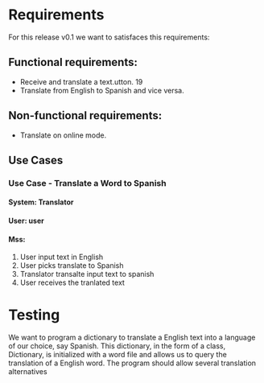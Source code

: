 # Requirements

For this release v0.1 we want to satisfaces this requirements:

## Functional requirements:
- Receive and translate a text.utton.
19
​
- Translate from English to Spanish and vice versa.

## Non-functional requirements:
- Translate on online mode.

## Use Cases

### Use Case - Translate a Word to Spanish
#### System: Translator
#### User: user
#### Mss:
1. User input text in English
2. User picks translate to Spanish
3. Translator transalte input text to spanish
4. User receives the tranlated text

# Testing

We want to program a dictionary to translate a English text into a language of our choice, say Spanish.  This dictionary, in the form of a class, Dictionary, is initialized with a word file and allows us to query the translation of a English word.  The program should allow several translation alternatives
